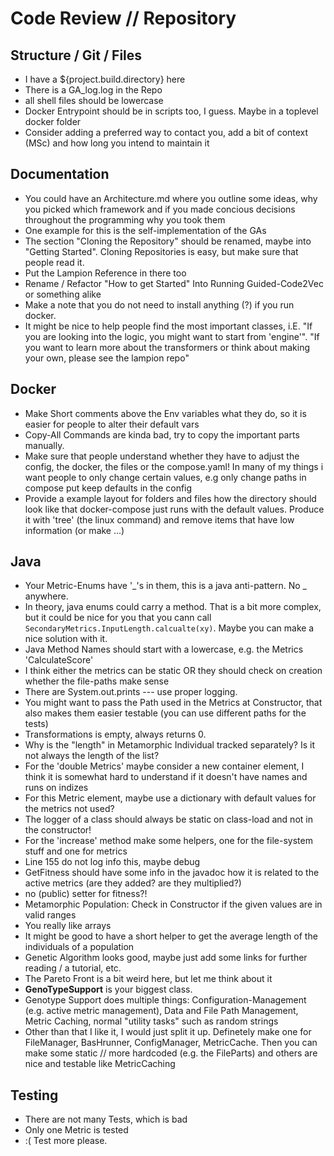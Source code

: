 # Code Review // Repository 

## Structure / Git / Files

- I have a ${project.build.directory} here 
- There is a GA_log.log in the Repo 
- all shell files should be lowercase
- Docker Entrypoint should be in scripts too, I guess. Maybe in a toplevel docker folder
- Consider adding a preferred way to contact you, add a bit of context (MSc) and how long you intend to maintain it 

## Documentation 

- You could have an Architecture.md where you outline some ideas, why you picked which framework and if you made concious decisions throughout the programming why you took them
- One example for this is the self-implementation of the GAs 
- The section "Cloning the Repository" should be renamed, maybe into "Getting Started". Cloning Repositories is easy, but make sure that people read it. 
- Put the Lampion Reference in there too 
- Rename / Refactor "How to get Started" Into Running Guided-Code2Vec or something alike
- Make a note that you do not need to install anything (?) if you run docker. 
- It might be nice to help people find the most important classes, i.E. "If you are looking into the logic, you might want to start from 'engine'". "If you want to learn more about the transformers or think about making your own, please see the lampion repo"


## Docker 

- Make Short comments above the Env variables what they do, so it is easier for people to alter their default vars
- Copy-All Commands are kinda bad, try to copy the important parts manually. 
- Make sure that people understand whether they have to adjust the config, the docker, the files or the compose.yaml! In many of my things i want people to only change certain values, e.g only change paths in compose put keep defaults in the config
- Provide a example layout for folders and files how the directory should look like that docker-compose just runs with the default values. Produce it with 'tree' (the linux command) and remove items that have low information (or make ...)


## Java

- Your Metric-Enums have '_'s in them, this is a java anti-pattern. No _ anywhere.
- In theory, java enums could carry a method. That is a bit more complex, but it could be nice for you that you cann call `SecondaryMetrics.InputLength.calcualte(xy)`. Maybe you can make a nice solution with it.
- Java Method Names should start with a lowercase, e.g. the Metrics 'CalculateScore'
- I think either the metrics can be static OR they should check on creation whether the file-paths make sense
- There are System.out.prints --- use proper logging. 
- You might want to pass the Path used in the Metrics at Constructor, that also makes them easier testable (you can use different paths for the tests)
- Transformations is empty, always returns 0.
- Why is the "length" in Metamorphic Individual tracked separately? Is it not always the length of the list?
- For the 'double Metrics' maybe consider a new container element, I think it is somewhat hard to understand if it doesn't have names and runs on indizes
- For this Metric element, maybe use a dictionary with default values for the metrics not used? 
- The logger of a class should always be static on class-load and not in the constructor!
- For the 'increase' method make some helpers, one for the file-system stuff and one for metrics
- Line 155 do not log info this, maybe debug 
- GetFitness should have some info in the javadoc how it is related to the active metrics (are they added? are they multiplied?)
- no (public) setter for fitness?!
- Metamorphic Population: Check in Constructor if the given values are in valid ranges
- You really like arrays
- It might be good to have a short helper to get the average length of the individuals of a population
- Genetic Algorithm looks good, maybe just add some links for further reading / a tutorial, etc. 
- The Pareto Front is a bit weird here, but let me think about it 
- **GenoTypeSupport** is your biggest class.
- Genotype Support does multiple things: Configuration-Management (e.g. active metric management), Data and File Path Management, Metric Caching, normal "utility tasks" such as random strings
- Other than that I like it, I would just split it up. Definetely make one for FileManager, BasHrunner, ConfigManager, MetricCache. Then you can make some static // more hardcoded (e.g. the FileParts) and others are nice and testable like MetricCaching


## Testing 

- There are not many Tests, which is bad 
- Only one Metric is tested 
- :( Test more please. 
